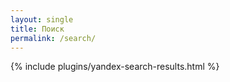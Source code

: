 ```yaml
---
layout: single
title: Поиск
permalink: /search/
---
```


{% include plugins/yandex-search-results.html %}
